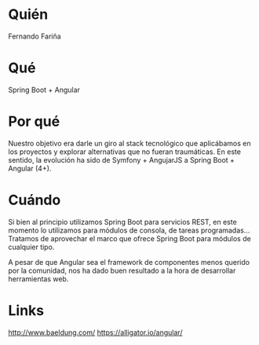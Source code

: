 # Quién
Fernando Fariña

# Qué
 Spring Boot + Angular

# Por qué
Nuestro objetivo era darle un giro al stack tecnológico que aplicábamos en los proyectos y explorar alternativas que no fueran traumáticas.
En este sentido, la evolución ha sido de Symfony + AngujarJS a Spring Boot + Angular (4+).

# Cuándo
Si bien al principio utilizamos Spring Boot para servicios REST, en este momento lo utilizamos para módulos de consola, de tareas programadas... Tratamos de aprovechar el marco que ofrece Spring Boot para módulos de cualquier tipo.

A pesar de que Angular sea el framework de componentes menos querido por la comunidad, nos ha dado buen resultado a la hora de desarrollar herramientas web.

# Links
http://www.baeldung.com/
https://alligator.io/angular/
